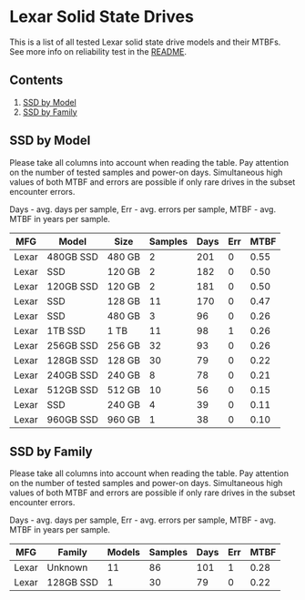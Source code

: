 Lexar Solid State Drives
========================

This is a list of all tested Lexar solid state drive models and their MTBFs. See
more info on reliability test in the [README](https://github.com/linuxhw/SMART).

Contents
--------

1. [ SSD by Model  ](#ssd-by-model)
2. [ SSD by Family ](#ssd-by-family)

SSD by Model
------------

Please take all columns into account when reading the table. Pay attention on the
number of tested samples and power-on days. Simultaneous high values of both MTBF
and errors are possible if only rare drives in the subset encounter errors.

Days - avg. days per sample,
Err  - avg. errors per sample,
MTBF - avg. MTBF in years per sample.

| MFG       | Model              | Size   | Samples | Days  | Err   | MTBF |
|-----------|--------------------|--------|---------|-------|-------|------|
| Lexar     | 480GB SSD          | 480 GB | 2       | 201   | 0     | 0.55   |
| Lexar     | SSD                | 120 GB | 2       | 182   | 0     | 0.50   |
| Lexar     | 120GB SSD          | 120 GB | 2       | 181   | 0     | 0.50   |
| Lexar     | SSD                | 128 GB | 11      | 170   | 0     | 0.47   |
| Lexar     | SSD                | 480 GB | 3       | 96    | 0     | 0.26   |
| Lexar     | 1TB SSD            | 1 TB   | 11      | 98    | 1     | 0.26   |
| Lexar     | 256GB SSD          | 256 GB | 32      | 93    | 0     | 0.26   |
| Lexar     | 128GB SSD          | 128 GB | 30      | 79    | 0     | 0.22   |
| Lexar     | 240GB SSD          | 240 GB | 8       | 78    | 0     | 0.21   |
| Lexar     | 512GB SSD          | 512 GB | 10      | 56    | 0     | 0.15   |
| Lexar     | SSD                | 240 GB | 4       | 39    | 0     | 0.11   |
| Lexar     | 960GB SSD          | 960 GB | 1       | 38    | 0     | 0.10   |

SSD by Family
-------------

Please take all columns into account when reading the table. Pay attention on the
number of tested samples and power-on days. Simultaneous high values of both MTBF
and errors are possible if only rare drives in the subset encounter errors.

Days - avg. days per sample,
Err  - avg. errors per sample,
MTBF - avg. MTBF in years per sample.

| MFG       | Family                 | Models | Samples | Days  | Err   | MTBF |
|-----------|------------------------|--------|---------|-------|-------|------|
| Lexar     | Unknown                | 11     | 86      | 101   | 1     | 0.28   |
| Lexar     | 128GB SSD              | 1      | 30      | 79    | 0     | 0.22   |
